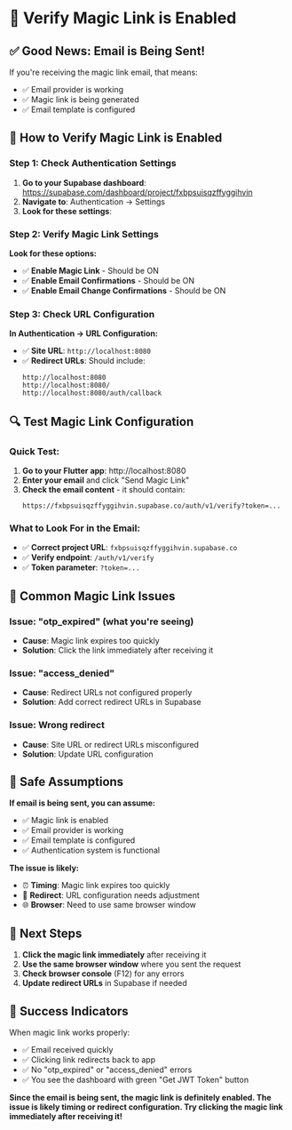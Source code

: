# 🔗 Verify Magic Link is Enabled

## ✅ Good News: Email is Being Sent!

If you're receiving the magic link email, that means:
- ✅ Email provider is working
- ✅ Magic link is being generated
- ✅ Email template is configured

## 🎯 How to Verify Magic Link is Enabled

### Step 1: Check Authentication Settings

1. **Go to your Supabase dashboard**: https://supabase.com/dashboard/project/fxbpsuisqzffyggihvin
2. **Navigate to**: Authentication → Settings
3. **Look for these settings**:

### Step 2: Verify Magic Link Settings

**Look for these options:**
- ✅ **Enable Magic Link** - Should be ON
- ✅ **Enable Email Confirmations** - Should be ON
- ✅ **Enable Email Change Confirmations** - Should be ON

### Step 3: Check URL Configuration

**In Authentication → URL Configuration:**
- ✅ **Site URL**: `http://localhost:8080`
- ✅ **Redirect URLs**: Should include:
  ```
  http://localhost:8080
  http://localhost:8080/
  http://localhost:8080/auth/callback
  ```

## 🔍 Test Magic Link Configuration

### Quick Test:
1. **Go to your Flutter app**: http://localhost:8080
2. **Enter your email** and click "Send Magic Link"
3. **Check the email content** - it should contain:
   ```
   https://fxbpsuisqzffyggihvin.supabase.co/auth/v1/verify?token=...
   ```

### What to Look For in the Email:
- ✅ **Correct project URL**: `fxbpsuisqzffyggihvin.supabase.co`
- ✅ **Verify endpoint**: `/auth/v1/verify`
- ✅ **Token parameter**: `?token=...`

## 🚨 Common Magic Link Issues

### Issue: "otp_expired" (what you're seeing)
- **Cause**: Magic link expires too quickly
- **Solution**: Click the link immediately after receiving it

### Issue: "access_denied"
- **Cause**: Redirect URLs not configured properly
- **Solution**: Add correct redirect URLs in Supabase

### Issue: Wrong redirect
- **Cause**: Site URL or redirect URLs misconfigured
- **Solution**: Update URL configuration

## 🎯 Safe Assumptions

**If email is being sent, you can assume:**
- ✅ Magic link is enabled
- ✅ Email provider is working
- ✅ Email template is configured
- ✅ Authentication system is functional

**The issue is likely:**
- ⏰ **Timing**: Magic link expires too quickly
- 🔗 **Redirect**: URL configuration needs adjustment
- 🌐 **Browser**: Need to use same browser window

## 🔧 Next Steps

1. **Click the magic link immediately** after receiving it
2. **Use the same browser window** where you sent the request
3. **Check browser console** (F12) for any errors
4. **Update redirect URLs** in Supabase if needed

## 🎉 Success Indicators

When magic link works properly:
- ✅ Email received quickly
- ✅ Clicking link redirects back to app
- ✅ No "otp_expired" or "access_denied" errors
- ✅ You see the dashboard with green "Get JWT Token" button

**Since the email is being sent, the magic link is definitely enabled. The issue is likely timing or redirect configuration. Try clicking the magic link immediately after receiving it!** 